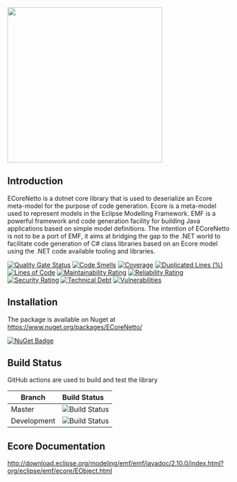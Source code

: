 <img src="https://ecorenetto.org/assets/images/Ecorenetto-Logo-text.png" width="350">

## Introduction

ECoreNetto is a dotnet core library that is used to deserialize an Ecore meta-model for the purpose of code generation. Ecore is a meta-model used to represent models in the Eclipse Modelling Framework. EMF is a powerful framework and code generation facility for building Java applications based on simple model definitions. The intention of ECoreNetto is not to be a port of EMF, it aims at bridging the gap to the .NET world to facilitate code generation of C# class libraries based on an Ecore model using the .NET code available tooling and libraries.

[![Quality Gate Status](https://sonarcloud.io/api/project_badges/measure?project=RHEAGROUP_EcoreNetto&metric=alert_status)](https://sonarcloud.io/summary/new_code?id=RHEAGROUP_EcoreNetto)
[![Code Smells](https://sonarcloud.io/api/project_badges/measure?project=RHEAGROUP_EcoreNetto&metric=code_smells)](https://sonarcloud.io/summary/new_code?id=RHEAGROUP_EcoreNetto)
[![Coverage](https://sonarcloud.io/api/project_badges/measure?project=RHEAGROUP_EcoreNetto&metric=coverage)](https://sonarcloud.io/summary/new_code?id=RHEAGROUP_EcoreNetto)
[![Duplicated Lines (%)](https://sonarcloud.io/api/project_badges/measure?project=RHEAGROUP_EcoreNetto&metric=duplicated_lines_density)](https://sonarcloud.io/summary/new_code?id=RHEAGROUP_EcoreNetto)
[![Lines of Code](https://sonarcloud.io/api/project_badges/measure?project=RHEAGROUP_EcoreNetto&metric=ncloc)](https://sonarcloud.io/summary/new_code?id=RHEAGROUP_EcoreNetto)
[![Maintainability Rating](https://sonarcloud.io/api/project_badges/measure?project=RHEAGROUP_EcoreNetto&metric=sqale_rating)](https://sonarcloud.io/summary/new_code?id=RHEAGROUP_EcoreNetto)
[![Reliability Rating](https://sonarcloud.io/api/project_badges/measure?project=RHEAGROUP_EcoreNetto&metric=reliability_rating)](https://sonarcloud.io/summary/new_code?id=RHEAGROUP_EcoreNetto)
[![Security Rating](https://sonarcloud.io/api/project_badges/measure?project=RHEAGROUP_EcoreNetto&metric=security_rating)](https://sonarcloud.io/summary/new_code?id=RHEAGROUP_EcoreNetto)
[![Technical Debt](https://sonarcloud.io/api/project_badges/measure?project=RHEAGROUP_EcoreNetto&metric=sqale_index)](https://sonarcloud.io/summary/new_code?id=RHEAGROUP_EcoreNetto)
[![Vulnerabilities](https://sonarcloud.io/api/project_badges/measure?project=RHEAGROUP_EcoreNetto&metric=vulnerabilities)](https://sonarcloud.io/summary/new_code?id=RHEAGROUP_EcoreNetto)

## Installation

The package is available on Nuget at https://www.nuget.org/packages/ECoreNetto/

[![NuGet Badge](https://buildstats.info/nuget/ECoreNetto)](https://buildstats.info/nuget/ECoreNetto)

## Build Status

GitHub actions are used to build and test the library

Branch | Build Status
------- | :------------
Master | ![Build Status](https://github.com/RHEAGROUP/EcoreNetto/actions/workflows/CodeQuality.yml/badge.svg?branch=master)
Development | ![Build Status](https://github.com/RHEAGROUP/EcoreNetto/actions/workflows/CodeQuality.yml/badge.svg?branch=development)

## Ecore Documentation

http://download.eclipse.org/modeling/emf/emf/javadoc/2.10.0/index.html?org/eclipse/emf/ecore/EObject.html